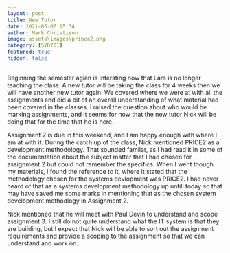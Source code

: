 ```yaml
---
layout: post
title: New Tutor
date: 2021-05-06 15:34
author: Mark Christison
image: assets\images\prince2.png
category: [SYD701]
featured: true
hidden: false
---
```


Beginning the semester agian is intersting now that Lars is no longer teaching the class. A new tutor will be taking the class for 4 weeks then we will have another new tutor again. We covered where we were at with all the assignments and did a bit of an overall understanding of what material had been covered in the classes. I raised the question about who would be marking assignments, and it seems for now that the new tutor Nick will be doing that for the time that he is here.

Assignment 2 is due in this weekend, and I am happy enough with where I am at with it. During the catch up of the class, Nick mentioned PRICE2 as a development methodology. That sounded familar, as I had read it in some of the documentation about the subject matter that I had chosen for assignment 2 but could not remember the specifics. When I went though my materials, I found the reference to it, where it stated that the methodology chosen for the systems devlopment was PRICE2. I had never heard of that as a systems development methodology up untill today so that may have saved me some marks in mentioning that as the chosen system development methodlogy in Assignment 2.

Nick mentioned that he will meet with Paul Devin to understand and scope assignment 3. I still do not quite understand what the IT system is that they are building, but I expect that Nick will be able to sort out the assignment requirements and provide a scoping to the assignment so that we can understand and work on.
